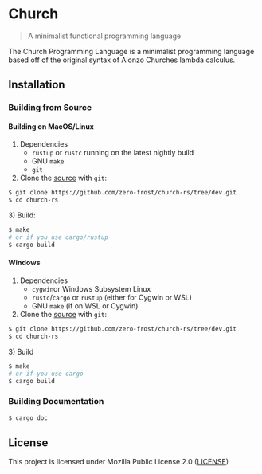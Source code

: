 
# Church
> A minimalist functional programming language

The Church Programming Language is a minimalist programming language based off of the original syntax of Alonzo Churches lambda calculus.

## Installation
### Building from Source
#### Building on MacOS/Linux
 1) Dependencies
	 * `rustup` or `rustc` running on the latest nightly build
	 * GNU `make`
	 * `git`
 2) Clone the [source] with `git`:
 ```sh
$ git clone https://github.com/zero-frost/church-rs/tree/dev.git
$ cd church-rs
```
[source]: https://github.com/zero-frost/church-rs
3) Build:
```bash
$ make
# or if you use cargo/rustup
$ cargo build
```
#### Windows
1) Dependencies 
	* `cygwin`or Windows Subsystem Linux
	* `rustc`/`cargo` or `rustup` (either for Cygwin or WSL)
	* GNU `make` (if on WSL or Cygwin)
2) Clone the [source] with `git`:
 ```sh
$ git clone https://github.com/zero-frost/church-rs/tree/dev.git
$ cd church-rs
```
[source]: https://github.com/zero-frost/church-rs
3) Build
```bash
$ make
# or if you use cargo
$ cargo build
``` 

### Building Documentation
```bash
$ cargo doc
```
## License
This project is licensed under Mozilla Public License 2.0 ([LICENSE])

[LICENSE]: https://github.com/zero-frost/church-rs/blob/dev/LICENSE
